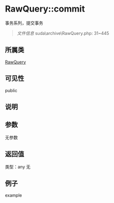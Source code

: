 # RawQuery::commit
事务系列，提交事务
> *文件信息* suda\archive\RawQuery.php: 31~445
## 所属类 

[RawQuery](../RawQuery.md)

## 可见性

  public  
## 说明



## 参数

无参数

## 返回值
类型：any
无

## 例子

example
